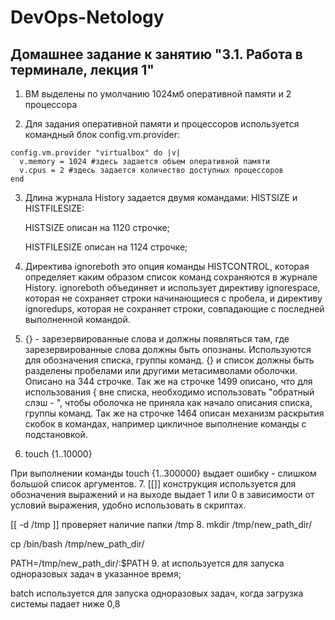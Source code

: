 # DevOps-Netology

## Домашнее задание к занятию "3.1. Работа в терминале, лекция 1"

1. ВМ выделены по умолчанию 1024мб оперативной памяти и 2 процессора

2. Для задания оперативной памяти и процессоров используется командный блок config.vm.provider:
	
  ```
  config.vm.provider "virtualbox" do |v|
    v.memory = 1024 #здесь задается объем оперативной памяти
    v.cpus = 2 #здесь задается количество доступных процессоров
  end
  ```
3. Длина журнала History задается двумя командами: HISTSIZE и HISTFILESIZE:
	
	HISTSIZE описан на 1120 строчке;
	
	HISTFILESIZE описан на 1124 строчке;

4. Директива ignoreboth это опция команды HISTCONTROL, которая определяет каким образом список команд сохраняются в журнале History. ignoreboth объединяет и использует директиву ignorespace, которая не сохраняет строки начинающиеся с пробела, и директиву ignoredups, которая не сохраняет строки, совпадающие с последней выполненной командой.
5. {} - зарезервированные слова и должны появляться там, где зарезервированные слова должны быть опознаны. Используются для обозначения списка, группы команд. {} и список должны быть разделены пробелами или другими метасимволами оболочки. Описано на 344 строчке. 
Так же на строчке 1499 описано, что для использования { вне списка, необходимо использовать "обратный слэш - \", чтобы оболочка не приняла как начало описания списка, группы команд.
Так же на строчке 1464 описан механизм раскрытия скобок в командах, например цикличное выполнение команды с подстановкой.
6. touch {1..10000}

При выполнении команды touch {1..300000} выдает ошибку - слишком большой список аргументов.
7. [[]] конструкция используется для обозначения выражений и на выходе выдает 1 или 0 в зависимости от условий выражения, удобно использовать в скриптах. 

[[ -d /tmp ]] проверяет наличие папки /tmp
8. mkdir /tmp/new_path_dir/

   cp /bin/bash /tmp/new_path_dir/

   PATH=/tmp/new_path_dir/:$PATH
9. at используется для запуска одноразовых задач в указанное время;
   
batch используется для запуска одноразовых задач, когда загрузка системы падает ниже 0,8  
